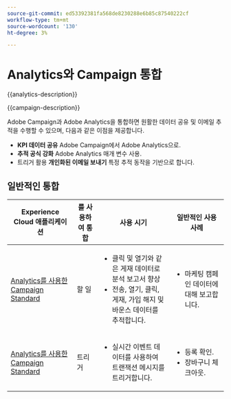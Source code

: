 ```yaml
---
source-git-commit: ed53392381fa568de8230288e6b85c87540222cf
workflow-type: tm+mt
source-wordcount: '130'
ht-degree: 3%

---
```



# Analytics와 Campaign 통합

{{analytics-description}}

{{campaign-description}}

Adobe Campaign과 Adobe Analytics을 통합하면 원활한 데이터 공유 및 이메일 추적을 수행할 수 있으며, 다음과 같은 이점을 제공합니다.

+ **KPI 데이터 공유** Adobe Campaign에서 Adobe Analytics으로.
+ **추적 공식 강화** Adobe Analytics 매개 변수 사용.
+ 트리거 활용 **개인화된 이메일 보내기** 특정 추적 동작을 기반으로 합니다.

## 일반적인 통합

<table>
    <thead>
        <tr>
            <th>Experience Cloud 애플리케이션</th>
            <th>를 사용하여 통합</th>
            <th>사용 시기</th>
            <th>일반적인 사용 사례</th>
        </tr>
    </thead>
    <tbody>
        <tr>
            <td><a href="https://experienceleague.adobe.com/docs/campaign-standard-learn/tutorials/integrations/track-the-success-of-your-deliveries-in-analytics.html" target="_blank" rel="noreferrer">Analytics를 사용한 Campaign Standard</a></td>
            <td>할 일</td>
            <td>
                <ul>
                    <li>클릭 및 열기와 같은 게재 데이터로 분석 보고서 향상</li>
                    <li>전송, 열기, 클릭, 게재, 가입 해지 및 바운스 데이터를 추적합니다.</li>                    
                </ul>
            </td>
            <td>
              <ul>
                <li>마케팅 캠페인 데이터에 대해 보고합니다.</li>
              </ul>
            </td>
        </tr>
        <tr>
            <td><a href="https://experienceleague.adobe.com/docs/campaign-standard-learn/tutorials/integrations/triggers/using-triggers-for-transactional-messaging-overview.html" target="_blank" rel="noreferrer">Analytics를 사용한 Campaign Standard</a></td>
            <td>트리거</li>
            <td>
                <ul>
                    <li>실시간 이벤트 데이터를 사용하여 트랜잭션 메시지를 트리거합니다.</li>
                </ul>
            </td>
            <td>
              <ul>
                <li>등록 확인.</li>
                <li>장바구니 체크아웃.</li>
              </ul>
            </td>
        </tr>              
    </tbody>          
</table>

